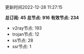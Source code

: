 更新时间2022-12-28 11:27:15

**总订阅: 45**
**总节点: 916**
**有效节点: 234**
- v2ray节点: 193
- trojan节点: 12
- ss节点: 28
- ssr节点: 1
